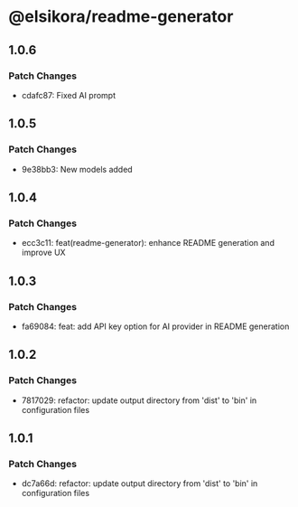 # @elsikora/readme-generator

## 1.0.6

### Patch Changes

- cdafc87: Fixed AI prompt

## 1.0.5

### Patch Changes

- 9e38bb3: New models added

## 1.0.4

### Patch Changes

- ecc3c11: feat(readme-generator): enhance README generation and improve UX

## 1.0.3

### Patch Changes

- fa69084: feat: add API key option for AI provider in README generation

## 1.0.2

### Patch Changes

- 7817029: refactor: update output directory from 'dist' to 'bin' in configuration files

## 1.0.1

### Patch Changes

- dc7a66d: refactor: update output directory from 'dist' to 'bin' in configuration files
